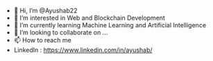- 👋 Hi, I’m @Ayushab22
- 👀 I’m interested in Web and Blockchain Development
- 🌱 I’m currently learning Machine Learning and Artificial Intelligence
- 💞️ I’m looking to collaborate on ...
- 📫 How to reach me
-   LinkedIn : https://www.linkedin.com/in/ayushab/

<!---
Ayushab22/Ayushab22 is a ✨ special ✨ repository because its `README.md` (this file) appears on your GitHub profile.
You can click the Preview link to take a look at your changes.
--->
